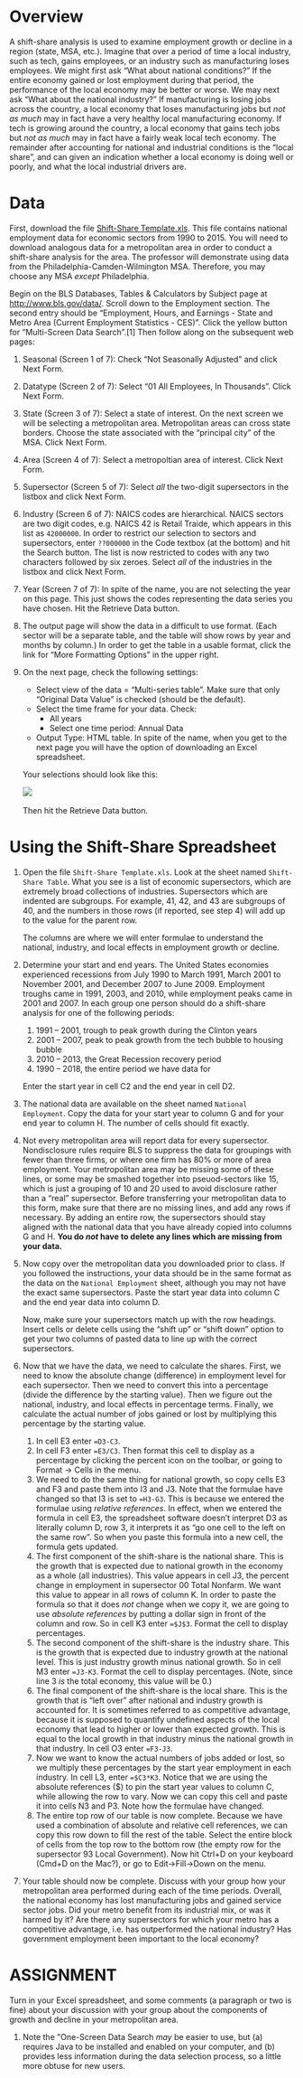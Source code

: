# Overview

A shift-share analysis is used to examine employment growth or decline
in a region (state, MSA, etc.). Imagine that over a period of time a
local industry, such as tech, gains employees, or an industry such as
manufacturing loses employees. We might first ask “What about national
conditions?” If the entire economy gained or lost employment during that
period, the performance of the local economy may be better or worse. We
may next ask “What about the national industry?” If manufacturing is
losing jobs across the country, a local economy that loses manufacturing
jobs but *not as much* may in fact have a very healthy local
manufacturing economy. If tech is growing around the country, a local
economy that gains tech jobs but *not as much* may in fact have a fairly
weak local tech economy. The remainder after accounting for national and
industrial conditions is the “local share”, and can given an indication
whether a local economy is doing well or poorly, and what the local
industrial drivers are.

# Data

First, download the file [Shift-Share
Template.xls](https://github.com/temple-geography/census-gis/blob/master/Shift-Share%20Template.ods).
This file contains national employment data for economic sectors from
1990 to 2015. You will need to download analogous data for a
metropolitan area in order to conduct a shift-share analysis for the
area. The professor will demonstrate using data from the
Philadelphia-Camden-Wilmington MSA. Therefore, you may choose any MSA
*except* Philadelphia.

Begin on the BLS Databases, Tables & Calculators by Subject page at
<http://www.bls.gov/data/>. Scroll down to the Employment section. The
second entry should be “Employment, Hours, and Earnings - State and
Metro Area (Current Employment Statistics - CES)”. Click the yellow
button for “Multi-Screen Data Search”.\[1\] Then follow along on the
subsequent web pages:

1.  Seasonal (Screen 1 of 7): Check “Not Seasonally Adjusted” and click
    Next Form.

2.  Datatype (Screen 2 of 7): Select “01 All Employees, In Thousands”.
    Click Next Form.

3.  State (Screen 3 of 7): Select a state of interest. On the next
    screen we will be selecting a metropolitan area. Metropolitan areas
    can cross state borders. Choose the state associated with the
    “principal city” of the MSA. Click Next Form.

4.  Area (Screen 4 of 7): Select a metropoltian area of interest. Click
    Next Form.

5.  Supersector (Screen 5 of 7): Select *all* the two-digit supersectors
    in the listbox and click Next Form.

6.  Industry (Screen 6 of 7): NAICS codes are hierarchical. NAICS
    sectors are two digit codes, e.g. NAICS 42 is Retail Traide, which
    appears in this list as `42000000`. In order to restrict our
    selection to sectors and supersectors, enter `??000000` in the Code
    textbox (at the bottom) and hit the Search button. The list is now
    restricted to codes with any two characters followed by six zeroes.
    Select *all* of the industries in the listbox and click Next Form.

7.  Year (Screen 7 of 7): In spite of the name, you are not selecting
    the year on this page. This just shows the codes representing the
    data series you have chosen. Hit the Retrieve Data button.

8.  The output page will show the data in a difficult to use format.
    (Each sector will be a separate table, and the table will show rows
    by year and months by column.) In order to get the table in a usable
    format, click the link for “More Formatting Options” in the upper
    right.

9.  On the next page, check the following settings:
    
      - Select view of the data = “Multi-series table”. Make sure that
        only “Original Data Value” is checked (should be the default).
      - Select the time frame for your data. Check:
          - All years
          - Select one time period: Annual Data
      - Output Type: HTML table. In spite of the name, when you get to
        the next page you will have the option of downloading an Excel
        spreadsheet.
    
    Your selections should look like this:
    
    ![](images/CES_download_final.png) 
    
    Then hit the Retrieve Data button.

# Using the Shift-Share Spreadsheet

1.  Open the file `Shift-Share Template.xls`. Look at the sheet named
    `Shift-Share Table`. What you see is a list of economic
    supersectors, which are extremely broad collections of industries.
    Supersectors which are indented are subgroups. For example, 41, 42,
    and 43 are subgroups of 40, and the numbers in those rows (if
    reported, see step 4) will add up to the value for the parent row.
    
    The columns are where we will enter formulae to understand the
    national, industry, and local effects in employment growth or
    decline.

2.  Determine your start and end years. The United States economies
    experienced recessions from July 1990 to March 1991, March 2001 to
    November 2001, and December 2007 to June 2009. Employment troughs
    came in 1991, 2003, and 2010, while employment peaks came in 2001
    and 2007. In each group one person should do a shift-share analysis
    for one of the following periods:
    
    1.  1991 – 2001, trough to peak growth during the Clinton years
    2.  2001 – 2007, peak to peak growth from the tech bubble to housing
        bubble
    3.  2010 – 2013, the Great Recession recovery period
    4.  1990 – 2018, the entire period we have data for
    
    Enter the start year in cell C2 and the end year in cell D2.

3.  The national data are available on the sheet named `National
    Employment`. Copy the data for your start year to column G and for
    your end year to column H. The number of cells should fit exactly.

4.  Not every metropolitan area will report data for every supersector.
    Nondisclosure rules require BLS to suppress the data for groupings
    with fewer than three firms, or where one firm has 80% or more of
    area employment. Your metropolitan area may be missing some of these
    lines, or some may be smashed together into pseuod-sectors like 15,
    which is just a grouping of 10 and 20 used to avoid disclosure
    rather than a “real” supersector. Before transferring your
    metropolitan data to this form, make sure that there are no missing
    lines, and add any rows if necessary. By adding an entire row, the
    supersectors should stay aligned with the national data that you
    have already copied into columns G and H. **You do *not* have to
    delete any lines which are missing from your data.**

5.  Now copy over the metropolitan data you downloaded prior to class.
    If you followed the instructions, your data should be in the same
    format as the data on the `National Employment` sheet, although you
    may not have the exact same supersectors. Paste the start year data
    into column C and the end year data into column D.
    
    Now, make sure your supersectors match up with the row headings.
    Insert cells or delete cells using the “shift up” or “shift down”
    option to get your two columns of pasted data to line up with the
    correct supersectors.

6.  Now that we have the data, we need to calculate the shares. First,
    we need to know the absolute change (difference) in employment level
    for each supersector. Then we need to convert this into a percentage
    (divide the difference by the starting value). Then we figure out
    the national, industry, and local effects in percentage terms.
    Finally, we calculate the actual number of jobs gained or lost by
    multiplying this percentage by the starting value.
    
    1.  In cell E3 enter `=D3-C3`.
    2.  In cell F3 enter `=E3/C3`. Then format this cell to display as a
        percentage by clicking the percent icon on the toolbar, or going
        to Format → Cells in the menu.
    3.  We need to do the same thing for national growth, so copy cells
        E3 and F3 and paste them into I3 and J3. Note that the formulae
        have changed so that I3 is set to `=H3-G3`. This is because we
        entered the formulae using *relative references*. In effect,
        when we entered the formula in cell E3, the spreadsheet software
        doesn’t interpret D3 as literally column D, row 3, it interprets
        it as “go one cell to the left on the same row”. So when you
        paste this formula into a new cell, the formula gets updated.
    4.  The first component of the shift-share is the national share.
        This is the growth that is expected due to national growth in
        the economy as a whole (all industries). This value appears in
        cell J3, the percent change in employment in supersector 00
        Total Nonfarm. We want this value to appear in all rows of
        column K. In order to paste the formula so that it does *not*
        change when we copy it, we are going to use *absolute
        references* by putting a dollar sign in front of the column and
        row. So in cell K3 enter `=$J$3`. Format the cell to display
        percentages.
    5.  The second component of the shift-share is the industry share.
        This is the growth that is expected due to industry growth at
        the national level. This is just industry growth minus national
        growth. So in cell M3 enter `=J3-K3`. Format the cell to display
        percentages. (Note, since line 3 *is* the total economy, this
        value will be 0.)
    6.  The final component of the shift-share is the local share. This
        is the growth that is “left over” after national and industry
        growth is accounted for. It is sometimes referred to as
        competitive advantage, because it is supposed to quantify
        undefined aspects of the local economy that lead to higher or
        lower than expected growth. This is equal to the local growth in
        that industry minus the national growth in that industry. In
        cell O3 enter `=F3-J3`.
    7.  Now we want to know the actual numbers of jobs added or lost, so
        we multiply these percentages by the start year employment in
        each industry. In cell L3, enter `=$C3*K3`. Notice that we are
        using the absolute references ($) to pin the start year values
        to column C, while allowing the row to vary. Now we can copy
        this cell and paste it into cells N3 and P3. Note how the
        formulae have changed.
    8.  The entire top row of our table is now complete. Because we have
        used a combination of absolute and relative cell references, we
        can copy this row down to fill the rest of the table. Select the
        entire block of cells from the top row to the bottom row (the
        empty row for the supersector 93 Local Government). Now hit
        Ctrl+D on your keyboard (Cmd+D on the Mac?), or go to
        Edit→Fill→Down on the menu.

7.  Your table should now be complete. Discuss with your group how your
    metropolitan area performed during each of the time periods.
    Overall, the national economy has lost manufacturing jobs and gained
    service sector jobs. Did your metro benefit from its industrial mix,
    or was it harmed by it? Are there any supersectors for which your
    metro has a competitive advantage, i.e. has outperformed the
    national industry? Has government employment been important to the
    local economy?

# ASSIGNMENT

Turn in your Excel spreadsheet, and some comments (a paragraph or two is
fine) about your discussion with your group about the components of
growth and decline in your metropolitan area.

1.  Note the "One-Screen Data Search *may* be easier to use, but (a)
    requires Java to be installed and enabled on your computer, and (b)
    provides less information during the data selection process, so a
    little more obtuse for new users.
